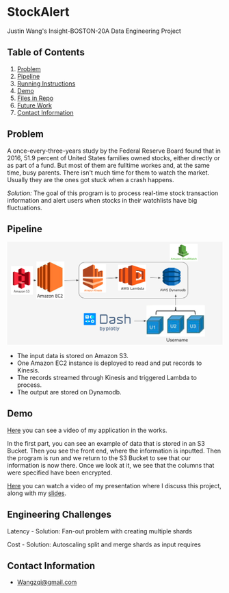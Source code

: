 # StockAlert
Justin Wang's Insight-BOSTON-20A Data Engineering Project

## Table of Contents
1. [Problem](README.md#problem)
1. [Pipeline](README.md#Pipeline)
1. [Running Instructions](README.md#running-instructions)
1. [Demo](README.md#demo)
1. [Files in Repo](README.md#files-in-repo)
1. [Future Work](README.md#Engineering-Challenges)
1. [Contact Information](README.md#contact-information)

## Problem

A once-every-three-years study by the Federal Reserve Board found that in 2016, 51.9 percent of United States families owned stocks, either directly or as part of a fund. But most of them are fulltime workes and, at the same time, busy parents. There isn't much time for them to watch the market. Usually they are the ones got stuck when a crash happens. 

*Solution:* The goal of this program is to process real-time stock transaction information and alert users when stocks in their watchlists have big fluctuations.


## Pipeline

![Pipeline](docs/Pipeline.png)

* The input data is stored on Amazon S3.
* One Amazon EC2 instance is deployed to read and put records to Kinesis.
* The records streamed through Kinesis and triggered Lambda to process. 
* The output are stored on Dynamodb. 


## Demo

[Here](https://youtu.be/KMAP3Op4jkI) you can see a video of my application in the works. 

In the first part, you can see an example of data that is stored in an S3 Bucket. Then you see the front end, where the information is inputted. Then the program is run and we return to the S3 Bucket to see that our information is now there. Once we look at it, we see that the columns that were specified have been encrypted. 

[Here](https://youtu.be/rsZm3JbHMSM) you can watch a video of my presentation where I discuss this project, along with my [slides](https://docs.google.com/presentation/d/1ZI-L-aVYDdLWXpPOYjrs-DwDfPyZH8OSLtSQ9Szt1EA/edit?usp=sharing). 

## Engineering Challenges
Latency - Solution: Fan-out problem with creating multiple shards 

Cost - Solution: Autoscaling split and merge shards as input requires


## Contact Information
* Wangzqi@gmail.com
